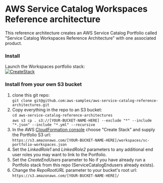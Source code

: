 # AWS Service Catalog Workspaces Reference architecture

This reference architecture creates an AWS Service Catalog Portfolio called "Service Catalog Workspaces Reference Architecture" with one associated product. 


### Install  
Launch the Workspaces portfolio stack:  
[![CreateStack](https://s3.amazonaws.com/cloudformation-examples/cloudformation-launch-stack.png)](https://console.aws.amazon.com/cloudformation/home?region=us-east-1#/stacks/new?stackName=SC-RA-Workspaces-Portfolio&templateURL=https://aws-service-catalog-reference-architectures.s3.amazonaws.com/workspaces/sc-portfolio-workspaces.json)


### Install from your own S3 bucket  
1. clone this git repo:  
  ```git clone git@github.com:aws-samples/aws-service-catalog-reference-architectures.git```  
2. Copy everything in the repo to an S3 bucket:  
  ```cd aws-service-catalog-reference-architectures```  
  ```aws s3 cp . s3://[YOUR-BUCKET-NAME-HERE] --exclude "*" --include "*.json" --include "*.yml" --recursive```  
3. In the AWS [CloudFormation console](https://console.aws.amazon.com/cloudformation) choose "Create Stack" and supply the Portfolio S3 url:  
  ```https://s3.amazonaws.com/[YOUR-BUCKET-NAME-HERE]/workspaces/sc-portfolio-workspaces.json```  
5. Set the _LinkedRole1_ and _LinkedRole2_ parameters to any additional end user roles you may want to link to the Portfolio.
6. Set the _CreateEndUsers_ parameter to No if you have already run a Portfolio stack from this repo (ServiceCatalogEndusers already exists).
7. Change the _RepoRootURL_ parameter to your bucket's root url:  
  ```https://s3.amazonaws.com/[YOUR-BUCKET-NAME-HERE]/``` 

